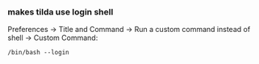 ### makes tilda use login shell

Preferences -> Title and Command -> Run a custom command instead of shell -> Custom Command:

`/bin/bash --login`
